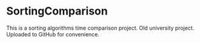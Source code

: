 # SortingComparison
This is a sorting algorithms time comparison project. Old university project. Uploaded to GitHub for convenience. 
